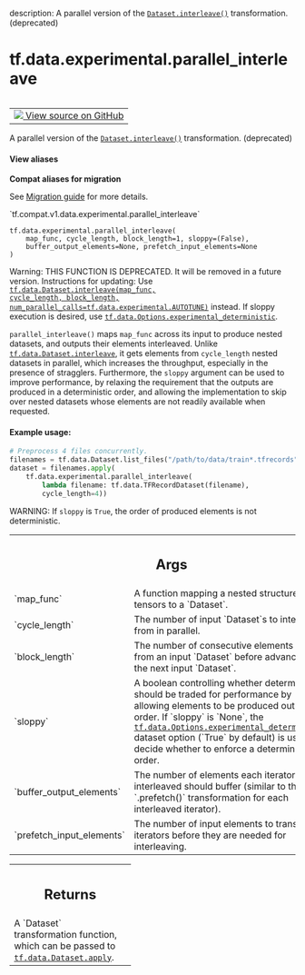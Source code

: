 description: A parallel version of the <a href="../../../tf/data/Dataset.md#interleave"><code>Dataset.interleave()</code></a> transformation. (deprecated)

<div itemscope itemtype="http://developers.google.com/ReferenceObject">
<meta itemprop="name" content="tf.data.experimental.parallel_interleave" />
<meta itemprop="path" content="Stable" />
</div>

# tf.data.experimental.parallel_interleave

<!-- Insert buttons and diff -->

<table class="tfo-notebook-buttons tfo-api nocontent" align="left">
<td>
  <a target="_blank" href="https://github.com/tensorflow/tensorflow/blob/r2.3/tensorflow/python/data/experimental/ops/interleave_ops.py#L37-L101">
    <img src="https://www.tensorflow.org/images/GitHub-Mark-32px.png" />
    View source on GitHub
  </a>
</td>
</table>



A parallel version of the <a href="../../../tf/data/Dataset.md#interleave"><code>Dataset.interleave()</code></a> transformation. (deprecated)

<section class="expandable">
  <h4 class="showalways">View aliases</h4>
  <p>
<b>Compat aliases for migration</b>
<p>See
<a href="https://www.tensorflow.org/guide/migrate">Migration guide</a> for
more details.</p>
<p>`tf.compat.v1.data.experimental.parallel_interleave`</p>
</p>
</section>

<pre class="devsite-click-to-copy prettyprint lang-py tfo-signature-link">
<code>tf.data.experimental.parallel_interleave(
    map_func, cycle_length, block_length=1, sloppy=(False),
    buffer_output_elements=None, prefetch_input_elements=None
)
</code></pre>



<!-- Placeholder for "Used in" -->

Warning: THIS FUNCTION IS DEPRECATED. It will be removed in a future version.
Instructions for updating:
Use <a href="../../../tf/data/Dataset.md#interleave"><code>tf.data.Dataset.interleave(map_func, cycle_length, block_length, num_parallel_calls=tf.data.experimental.AUTOTUNE)</code></a> instead. If sloppy execution is desired, use <a href="../../../tf/data/Options.md#experimental_deterministic"><code>tf.data.Options.experimental_deterministic</code></a>.

`parallel_interleave()` maps `map_func` across its input to produce nested
datasets, and outputs their elements interleaved. Unlike
<a href="../../../tf/data/Dataset.md#interleave"><code>tf.data.Dataset.interleave</code></a>, it gets elements from `cycle_length` nested
datasets in parallel, which increases the throughput, especially in the
presence of stragglers. Furthermore, the `sloppy` argument can be used to
improve performance, by relaxing the requirement that the outputs are produced
in a deterministic order, and allowing the implementation to skip over nested
datasets whose elements are not readily available when requested.

#### Example usage:



```python
# Preprocess 4 files concurrently.
filenames = tf.data.Dataset.list_files("/path/to/data/train*.tfrecords")
dataset = filenames.apply(
    tf.data.experimental.parallel_interleave(
        lambda filename: tf.data.TFRecordDataset(filename),
        cycle_length=4))
```

WARNING: If `sloppy` is `True`, the order of produced elements is not
deterministic.

<!-- Tabular view -->
 <table class="responsive fixed orange">
<colgroup><col width="214px"><col></colgroup>
<tr><th colspan="2"><h2 class="add-link">Args</h2></th></tr>

<tr>
<td>
`map_func`
</td>
<td>
A function mapping a nested structure of tensors to a `Dataset`.
</td>
</tr><tr>
<td>
`cycle_length`
</td>
<td>
The number of input `Dataset`s to interleave from in parallel.
</td>
</tr><tr>
<td>
`block_length`
</td>
<td>
The number of consecutive elements to pull from an input
`Dataset` before advancing to the next input `Dataset`.
</td>
</tr><tr>
<td>
`sloppy`
</td>
<td>
A boolean controlling whether determinism should be traded for
performance by allowing elements to be produced out of order.  If
`sloppy` is `None`, the <a href="../../../tf/data/Options.md#experimental_deterministic"><code>tf.data.Options.experimental_deterministic</code></a>
dataset option (`True` by default) is used to decide whether to enforce a
deterministic order.
</td>
</tr><tr>
<td>
`buffer_output_elements`
</td>
<td>
The number of elements each iterator being
interleaved should buffer (similar to the `.prefetch()` transformation for
each interleaved iterator).
</td>
</tr><tr>
<td>
`prefetch_input_elements`
</td>
<td>
The number of input elements to transform to
iterators before they are needed for interleaving.
</td>
</tr>
</table>



<!-- Tabular view -->
 <table class="responsive fixed orange">
<colgroup><col width="214px"><col></colgroup>
<tr><th colspan="2"><h2 class="add-link">Returns</h2></th></tr>
<tr class="alt">
<td colspan="2">
A `Dataset` transformation function, which can be passed to
<a href="../../../tf/data/Dataset.md#apply"><code>tf.data.Dataset.apply</code></a>.
</td>
</tr>

</table>

